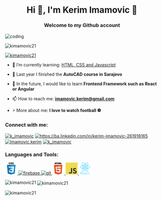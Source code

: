 <h1 align="center">Hi 👋, I'm Kerim Imamovic 👦</h1>
<h3 align="center">Welcome to my Github account</h3>
<img align="center" width="400" height="400" src="https://media3.giphy.com/media/qgQUggAC3Pfv687qPC/giphy.gif?cid=790b76113c26b246ec9e17af04b478336bb0af261453d167&rid=giphy.gif&ct=g" alt="coding">

<p align="left"> <img src="https://komarev.com/ghpvc/?username=kimamovic21&label=Profile%20views&color=0e75b6&style=flat" alt="kimamovic21" /> </p>

<p align="left"> <a href="https://github.com/ryo-ma/github-profile-trophy"><img src="https://github-profile-trophy.vercel.app/?username=kimamovic21" alt="kimamovic21" /></a> </p>

- 🌱 I’m currently learning: [HTML, CSS and Javascript](https://github.com/kimamovic21/bitology_html_css_js_2022)

- 📏 Last year I finished the **AutoCAD course in Sarajevo**

- 🤝 In the future, I would like to learn **Frontend Framework such as React or Angular**

- 📫 How to reach me: **imamovic.kerim@gmail.com**

- ⚡ More about me: **I love to watch football ⚽**

<h3 align="left">Connect with me:</h3>
<p align="left">
<a href="https://codepen.io/k_imamovic" target="_blank"><img align="center" src="https://raw.githubusercontent.com/rahuldkjain/github-profile-readme-generator/master/src/images/icons/Social/codepen.svg" alt="k_imamovic" height="30" width="40" /></a>
<a href="https://linkedin.com/in/https://ba.linkedin.com/in/kerim-imamovic-261918165" target="_blank"><img align="center" src="https://raw.githubusercontent.com/rahuldkjain/github-profile-readme-generator/master/src/images/icons/Social/linked-in-alt.svg" alt="https://ba.linkedin.com/in/kerim-imamovic-261918165" height="30" width="40" /></a>
<a href="https://fb.com/imamovic.kerim" target="_blank"><img align="center" src="https://raw.githubusercontent.com/rahuldkjain/github-profile-readme-generator/master/src/images/icons/Social/facebook.svg" alt="imamovic.kerim" height="30" width="40" /></a>
<a href="https://instagram.com/k_imamovic" target="_blank"><img align="center" src="https://raw.githubusercontent.com/rahuldkjain/github-profile-readme-generator/master/src/images/icons/Social/instagram.svg" alt="k_imamovic" height="30" width="40" /></a>
</p>

<h3 align="left">Languages and Tools:</h3>
<p align="left"> <a href="https://www.w3schools.com/css/" target="_blank" rel="noreferrer"> <img src="https://raw.githubusercontent.com/devicons/devicon/master/icons/css3/css3-original-wordmark.svg" alt="css3" width="40" height="40"/> </a> <a href="https://firebase.google.com/" target="_blank" rel="noreferrer"> <img src="https://www.vectorlogo.zone/logos/firebase/firebase-icon.svg" alt="firebase" width="40" height="40"/> </a> <a href="https://git-scm.com/" target="_blank" rel="noreferrer"> <img src="https://www.vectorlogo.zone/logos/git-scm/git-scm-icon.svg" alt="git" width="40" height="40"/> </a> <a href="https://www.w3.org/html/" target="_blank" rel="noreferrer"> <img src="https://raw.githubusercontent.com/devicons/devicon/master/icons/html5/html5-original-wordmark.svg" alt="html5" width="40" height="40"/> </a> <a href="https://developer.mozilla.org/en-US/docs/Web/JavaScript" target="_blank" rel="noreferrer"> <img src="https://raw.githubusercontent.com/devicons/devicon/master/icons/javascript/javascript-original.svg" alt="javascript" width="40" height="40"/> </a> <a href="https://reactjs.org/" target="_blank" rel="noreferrer"> <img src="https://raw.githubusercontent.com/devicons/devicon/master/icons/react/react-original-wordmark.svg" alt="react" width="40" height="40"/> </a> </p>

<p><img align="left" src="https://github-readme-stats.vercel.app/api/top-langs?username=kimamovic21&show_icons=true&locale=en&layout=compact" alt="kimamovic21" /></p>

<p>&nbsp;<img align="center" src="https://github-readme-stats.vercel.app/api?username=kimamovic21&show_icons=true&locale=en" alt="kimamovic21" /></p>

<p><img align="center" src="https://github-readme-streak-stats.herokuapp.com/?user=kimamovic21&" alt="kimamovic21" /></p>
